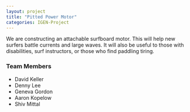 ```yaml
---
layout: project
title: "Pitted Power Motor"
categories: IGEN-Project
---
```


<p>We are constructing an attachable surfboard motor. This will help new surfers battle currents and large waves. It will also be useful to those with disabilities, surf instructors, or those who find paddling tiring.</p>

<h3>Team Members</h3>

* David Keller
* Denny Lee
* Geneva Gordon
* Aaron Kopelow
* Shiv Mittal
